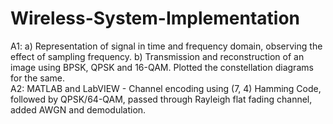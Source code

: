 # Wireless-System-Implementation


 A1: a) Representation of signal in time and frequency domain, observing the effect of sampling frequency. b) Transmission and reconstruction of an image using BPSK, QPSK and 16-QAM. Plotted the constellation diagrams for the same.  
 A2: MATLAB and LabVIEW - Channel encoding using (7, 4) Hamming Code, followed by QPSK/64-QAM, passed through Rayleigh flat fading channel, added AWGN and demodulation. 
